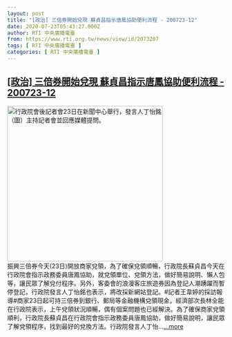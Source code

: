 ```yaml
---
layout: post
title: "[政治] 三倍券開始兌現 蘇貞昌指示唐鳳協助便利流程 - 200723-12"
date: 2020-07-23T05:43:27.000Z
author: RTI 中央廣播電臺
from: https://www.rti.org.tw/news/view/id/2073207
tags: [ RTI 中央廣播電臺 ]
categories: [ RTI 中央廣播電臺 ]
---
```

<!--1595483007000-->
[[政治] 三倍券開始兌現 蘇貞昌指示唐鳳協助便利流程 - 200723-12](https://www.rti.org.tw/news/view/id/2073207)
------

<div>
<img src="https://static.rti.org.tw/assets/thumbnails/2020/07/23/20200723000028M.jpg" width="360" alt="行政院會後記者會23日在新聞中心舉行，發言人丁怡銘（圖）主持記者會並回應媒體提問。" title="行政院會後記者會23日在新聞中心舉行，發言人丁怡銘（圖）主持記者會並回應媒體提問。"><br>振興三倍券今天(23日)開放商家兌領，為了確保兌領順暢，行政院長蘇貞昌今天在行政院會指示政務委員唐鳳協助，就兌領單位、兌領方法，做好簡易說明、懶人包等，讓民眾了解兌付程序。另外，客委會的浪漫客庄旅遊券因為登記人潮踴躍而暫停登記，行政院發言人丁怡銘也表示，將改採新網站登記。#記者王韋婷的採訪報導#商家23日起可持三倍券到銀行、郵局等金融機構兌領現金，經濟部次長林全能在行政院表示，上午兌領狀況順暢，偶有個案問題也已經解決。為了確保商家兌領順利，行政院長蘇貞昌在行政院會指示政務委員唐鳳協助，做好簡易說明，讓民眾了解兌領程序，找到最好的兌換方法。行政院發言人丁怡...<a target="_blank" href="https://www.rti.org.tw/news/view/id/2073207">...more</a>
</div>
